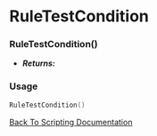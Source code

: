 # RuleTestCondition

### RuleTestCondition()
- ***Returns:*** 

### Usage

```Lua
RuleTestCondition()
```


[Back To Scripting Documentation](../README.md)
